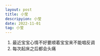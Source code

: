 ```yaml
---
layout: post
title: 小莹
descripyion: 小莹
date: 2022-11-01 
tag: 小莹
---
```

1. 最近宝宝心情不好要顺着宝宝来不能唱反调
2. 每次起床之后都会头痛
